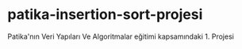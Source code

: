 # patika-insertion-sort-projesi
Patika'nın Veri Yapıları Ve Algoritmalar eğitimi kapsamındaki 1. Projesi
